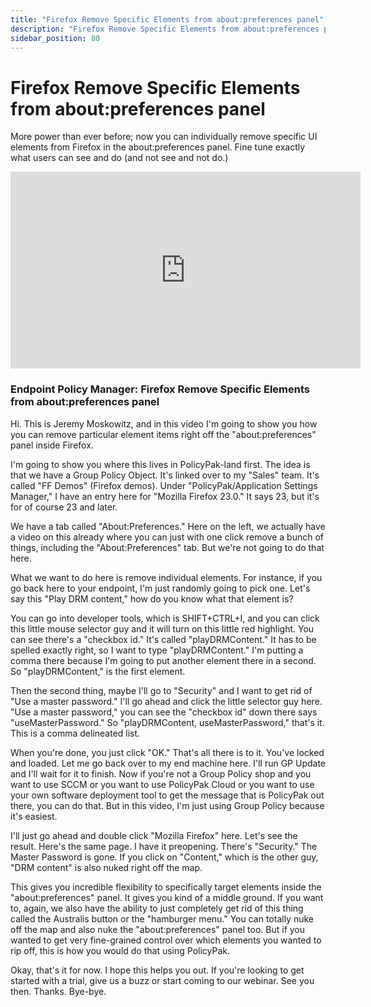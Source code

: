 ```yaml
---
title: "Firefox Remove Specific Elements from about:preferences panel"
description: "Firefox Remove Specific Elements from about:preferences panel"
sidebar_position: 80
---
```

# Firefox Remove Specific Elements from about:preferences panel

More power than ever before; now you can individually remove specific UI elements from Firefox in
the about:preferences panel. Fine tune exactly what users can see and do (and not see and not do.)

<iframe width="560" height="315" src="https://www.youtube.com/embed/hyMjihq_tcg?si=5AqfenglfR7bVGn9" title="YouTube video player" frameborder="0" allow="accelerometer; autoplay; clipboard-write; encrypted-media; gyroscope; picture-in-picture; web-share" referrerpolicy="strict-origin-when-cross-origin" allowfullscreen></iframe>

### Endpoint Policy Manager: Firefox Remove Specific Elements from about:preferences panel

Hi. This is Jeremy Moskowitz, and in this video I'm going to show you how you can remove particular
element items right off the "about:preferences" panel inside Firefox.

I'm going to show you where this lives in PolicyPak-land first. The idea is that we have a Group
Policy Object. It's linked over to my "Sales" team. It's called "FF Demos" (Firefox demos). Under
"PolicyPak/Application Settings Manager," I have an entry here for "Mozilla Firefox 23.0." It says
23, but it's for of course 23 and later.

We have a tab called "About:Preferences." Here on the left, we actually have a video on this already
where you can just with one click remove a bunch of things, including the "About:Preferences" tab.
But we're not going to do that here.

What we want to do here is remove individual elements. For instance, if you go back here to your
endpoint, I'm just randomly going to pick one. Let's say this "Play DRM content," how do you know
what that element is?

You can go into developer tools, which is SHIFT+CTRL+I, and you can click this little mouse selector
guy and it will turn on this little red highlight. You can see there's a "checkbox id." It's called
"playDRMContent." It has to be spelled exactly right, so I want to type "playDRMContent." I'm
putting a comma there because I'm going to put another element there in a second. So
"playDRMContent," is the first element.

Then the second thing, maybe I'll go to "Security" and I want to get rid of "Use a master password."
I'll go ahead and click the little selector guy here. "Use a master password," you can see the
"checkbox id" down there says "useMasterPassword." So "playDRMContent, useMasterPassword," that's
it. This is a comma delineated list.

When you're done, you just click "OK." That's all there is to it. You've locked and loaded. Let me
go back over to my end machine here. I'll run GP Update and I'll wait for it to finish. Now if
you're not a Group Policy shop and you want to use SCCM or you want to use PolicyPak Cloud or you
want to use your own software deployment tool to get the message that is PolicyPak out there, you
can do that. But in this video, I'm just using Group Policy because it's easiest.

I'll just go ahead and double click "Mozilla Firefox" here. Let's see the result. Here's the same
page. I have it preopening. There's "Security." The Master Password is gone. If you click on
"Content," which is the other guy, "DRM content" is also nuked right off the map.

This gives you incredible flexibility to specifically target elements inside the "about:preferences"
panel. It gives you kind of a middle ground. If you want to, again, we also have the ability to just
completely get rid of this thing called the Australis button or the "hamburger menu." You can
totally nuke off the map and also nuke the "about:preferences" panel too. But if you wanted to get
very fine-grained control over which elements you wanted to rip off, this is how you would do that
using PolicyPak.

Okay, that's it for now. I hope this helps you out. If you're looking to get started with a trial,
give us a buzz or start coming to our webinar. See you then. Thanks. Bye-bye.
